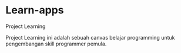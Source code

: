 # Learn-apps
Project Learning

Project Learning ini adalah sebuah canvas belajar programming untuk pengembangan skill programmer pemula.
